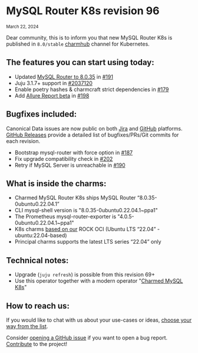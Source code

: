 # MySQL Router K8s revision 96
<sub>March 22, 2024</sub>

Dear community, this is to inform you that new MySQL Router K8s is published in `8.0/stable` [charmhub](https://charmhub.io/mysql-router-k8s?channel=8.0/stable) channel for Kubernetes.

## The features you can start using today:

* Updated [MySQL Router to 8.0.35](https://dev.mysql.com/doc/relnotes/mysql/8.0/en/news-8-0-35.html) in [#191](https://github.com/canonical/mysql-router-k8s-operator/pull/191)
* Juju 3.1.7+ support in [#2037120](https://bugs.launchpad.net/juju/+bug/2037120)
* Enable poetry hashes & charmcraft strict dependencies in [#179](https://github.com/canonical/mysql-router-k8s-operator/pull/179)
* Add [Allure Report beta](https://canonical.github.io/mysql-router-k8s-operator) in [#198](https://github.com/canonical/mysql-router-k8s-operator/pull/198)
 

## Bugfixes included:

Canonical Data issues are now public on both [Jira](https://warthogs.atlassian.net/jira/software/c/projects/DPE/issues/) and [GitHub](https://github.com/canonical/mysql-router-k8s-operator/issues) platforms.<br/>[GitHub Releases](https://github.com/canonical/mysql-router-k8s-operator/releases) provide a detailed list of bugfixes/PRs/Git commits for each revision.

* Bootstrap mysql-router with force option in [#187](https://github.com/canonical/mysql-router-k8s-operator/pull/187)
* Fix upgrade compatibility check in [#202](https://github.com/canonical/mysql-router-k8s-operator/pull/202)
* Retry if MySQL Server is unreachable in [#190](https://github.com/canonical/mysql-router-k8s-operator/pull/190)

## What is inside the charms:

* Charmed MySQL Router K8s ships MySQL Router “8.0.35-0ubuntu0.22.04.1”
* CLI mysql-shell version is "8.0.35-0ubuntu0.22.04.1~ppa1"
* The Prometheus mysql-router-exporter is "4.0.5-0ubuntu0.22.04.1~ppa1"
* K8s charms [based on our](https://github.com/orgs/canonical/packages?tab=packages&q=charmed) ROCK OCI (Ubuntu LTS “22.04” - ubuntu:22.04-based)
* Principal charms supports the latest LTS series “22.04” only

## Technical notes:

* Upgrade (`juju refresh`) is possible from this revision 69+
* Use this operator together with a modern operator "[Charmed MySQL K8s](https://charmhub.io/mysql-k8s)"

## How to reach us:

If you would like to chat with us about your use-cases or ideas,  [choose your way from the list](/t/12177).

Consider [opening a GitHub issue](https://github.com/canonical/mysql-router-k8s-operator/issues) if you want to open a bug report.<br/>[Contribute](https://github.com/canonical/mysql-router-k8s-operator/blob/main/CONTRIBUTING.md) to the project!